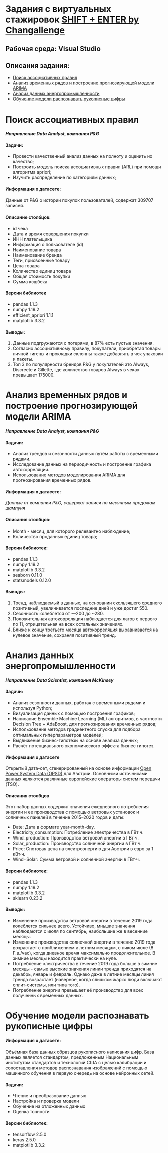 # Задания с виртуальных стажировок [SHIFT + ENTER by Changallenge](https://shift.changellenge.com/tasks)

## Рабочая среда: Visual Studio
## Описания задания:
* [Поиск ассоциативных правил](https://github.com/rudiandradi/shift_enter#%D0%BF%D0%BE%D0%B8%D1%81%D0%BA-%D0%B0%D1%81%D1%81%D0%BE%D1%86%D0%B8%D0%B0%D1%82%D0%B8%D0%B2%D0%BD%D1%8B%D1%85-%D0%BF%D1%80%D0%B0%D0%B2%D0%B8%D0%BB)
* [Анализ временных рядов и построение прогнозирующей модели ARIMA](https://github.com/rudiandradi/shift_enter#%D0%B0%D0%BD%D0%B0%D0%BB%D0%B8%D0%B7-%D0%B2%D1%80%D0%B5%D0%BC%D0%B5%D0%BD%D0%BD%D1%8B%D1%85-%D1%80%D1%8F%D0%B4%D0%BE%D0%B2-%D0%B8-%D0%BF%D0%BE%D1%81%D1%82%D1%80%D0%BE%D0%B5%D0%BD%D0%B8%D0%B5-%D0%BF%D1%80%D0%BE%D0%B3%D0%BD%D0%BE%D0%B7%D0%B8%D1%80%D1%83%D1%8E%D1%89%D0%B5%D0%B9-%D0%BC%D0%BE%D0%B4%D0%B5%D0%BB%D0%B8-arima)
* [Анализ данных энергопромышленности](https://github.com/rudiandradi/shift_enter#%D0%B0%D0%BD%D0%B0%D0%BB%D0%B8%D0%B7-%D0%B4%D0%B0%D0%BD%D0%BD%D1%8B%D1%85-%D1%8D%D0%BD%D0%B5%D1%80%D0%B3%D0%BE%D0%BF%D1%80%D0%BE%D0%BC%D1%8B%D1%88%D0%BB%D0%B5%D0%BD%D0%BD%D0%BE%D1%81%D1%82%D0%B8)
* [Обучение модели распознавать рукописные цифры](https://github.com/rudiandradi/shift_enter#%D0%BE%D0%B1%D1%83%D1%87%D0%B5%D0%BD%D0%B8%D0%B5-%D0%BC%D0%BE%D0%B4%D0%B5%D0%BB%D0%B8-%D1%80%D0%B0%D1%81%D0%BF%D0%BE%D0%B7%D0%BD%D0%B0%D0%B2%D0%B0%D1%82%D1%8C-%D1%80%D1%83%D0%BA%D0%BE%D0%BF%D0%B8%D1%81%D0%BD%D1%8B%D0%B5-%D1%86%D0%B8%D1%84%D1%80%D1%8B)

# Поиск ассоциативных правил  
#### *Направление Data Analyst, компания P&G*
#### Задачи:  
* Провести качественный анализ данных на полноту и оценить их качество;  
* Построить модель поиска ассоциативных правил (ARL) при помощи алгоритма apriori;  
* Изучить распределение по категориям данных; 
#### Информация о датасете: 
Данные от P&G о истории покупок пользоваталей, содержат 309707 записей.
#### Описание столбцов: 
* id чека  
* Дата и время совершения покупки  
* ИНН плательщика  
* Информация о пользователе (id)  
* Наименование товара  
* Наименование бренда  
* Теги, присвоенные товару  
* Цена товара  
* Количество единиц товара  
* Общая стоимость покупки  
* Сумма кэшбека
#### Версии библиотек  
* pandas 1.1.3  
* numpy 1.19.2  
* efficient_apriori 1.1.1  
* matplotlib 3.3.2
#### Выводы: 
1. Данные подгружаются с потерями, в 87% есть пустые значения.  
2. Согласно ассоциативному правилу, покупатели, приобретая товары личной гигены и прокладки склонны также добавлять в чек упаковки и пакеты.  
3. Топ 3 по популярности брендов P&G у покупателей это Always, Discreete и Gillette, где количество товаров Always в чеках превышает 175000. 

# Анализ временных рядов и построение прогнозирующей модели ARIMA
#### *Направление Data Analyst, компания P&G*
#### Задачи:
* Анализ трендов и сезонности данных путём работы с временными рядами.  
* Исследование данных на периодичность и построение графика автокорреляции.  
* Использование методов моделирования ARIMA для прогнозирования временных рядов.  
#### Информация о датасете:
*Данные от компании P&G, содержат записи по месячным продажам шампуня*
#### Описания столбцов: 
* Month - месяц, для которого релевантно наблюдение;  
* Количество проданных единиц товара; 
#### Версии библиотек:  
* pandas 1.1.3  
* numpy 1.19.2  
* matplotlib 3.3.2  
* seaborn 0.11.0  
* statsmodels 0.12.0
#### Выводы:  
1) Тренд, наблюдаемый в данных, на основании скользяшего среднего позитивный, увеличивается последние дней и уже достиг 550.     
2) Cезонность колеблется от ~-200 до ~280.  
3) Положительная автокорреляция наблюдается для лагов с первого по 11, отрицательная на всех остальных значениях.   
4) Ближе к концу третьего месяца автокорреляция выравнивается на нулевое значение, сохраняя позитивный тренд. 

# Анализ данных энергопромышленности
#### *Направление Data Scientist, компания McKinsey*
#### Задачи: 
* Анализ сезонности данных, работая с временными рядами и используя Python;
* Визуализация данных с помощью построения графиков;  
* Написание Ensemble Machine Learning (ML) алгоритмов, в частности Decision Tree + AdaBoost, для прогнозирования временных рядов;  
* Использование методов градиентного спуска для подбора оптимальных гиперпараметров моделей;
* Выдвижение бизнес-гипотезы на основе анализа данных;
* Расчёт потенциального экономического эффекта бизнес гипотез.  
#### Информация о датасете
Открытый дата-сет, сгенерированный на основе информации [Open Power
System Data (OPSD)](https://data.open-power-system-data.org/time_series) для Австрии. Основными
источниками данных являются различные европейские операторы систем передачи (TSO). 
#### Описания столбцов   
Этот набор данных содержит значения ежедневного потребления энергии и ее
производства с помощью ветровых установок и солнечных панелей в течение
2015–2020 годов и даты:  
* Date: Дата в формате year-month-day.  
* Electricity_consumption: Потребление электричества в ГВт∙ч.  
* Wind_production: Производство ветровой энергии в ГВт∙ч.  
* Solar_production: Производство солнечной энергии в ГВт∙ч.  
* Price: Спотовая цена на электроэнергию для Австрии в евро за 1 кВт∙ч.  
* Wind+Solar: Сумма ветровой и солнечной энергии в ГВт∙ч.   
#### Версии библиотек:
* pandas 1.1.3
* numpy 1.19.2
* matplotlib 3.3.2
* sklearn 0.23.2 
#### Выводы:  
* Изменение производства ветровой энергии в течение 2019 года колеблется сильнее всего. Устойчиво, мньшие значения наблюдаются с июля по сентябрь, наибольшие же в весенние месяцы.    
* Изменение производства солнечной энергии в течение 2019 года возрастает с приближением к летним месяцам, с пиком июле (8 Г.в./час), когда дневное время максимально продолжительное.  В зимние месяцы находится практически на нуле.  
* Потребление электричества в течение 2019 года больше в зимние месяцы - самые высокие значения линии тренда приходятся на декабрь, январь и февраль. Однако даже в летние месяцы линия тренда возрастает (наверное, когда слишком жарко люди включают сплит-системы, или типа того).  
* Потребление энергии превышает её производство для всех полученных временных данных.

# Обучение модели распознавать рукописные цифры
#### Информация о датасете:
Объёмная база данных образцов рукописного написания цифр. База данных является стандартом, предложенным Национальным институтом стандартов и технологий США с целью калибрации и сопоставления методов распознавания изображений с помощью машинного обучения в первую очередь на основе нейронных сетей. 
#### Задачи:
* Чтение и преобразование данных  
* Настройка и проверка модели  
* Обучение на отложенных данных  
* Оценка точности
#### Версии библиотек:
* tensorflow 2.5.0
* keras 2.5.0
* matplotlib 3.3.2
